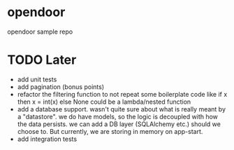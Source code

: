 # opendoor
opendoor sample repo

# TODO Later
* add unit tests
* add pagination (bonus points)
* refactor the filtering function to not repeat some boilerplate code like
if x then x = int(x) else None
could be a lambda/nested function
* add a database support. wasn't quite sure about what is really meant
by a "datastore". we do have models, so the logic is decoupled with how the data persists.
we can add a DB layer (SQLAlchemy etc.) should we choose to. But currently, we are storing in memory on app-start.
* add integration tests

